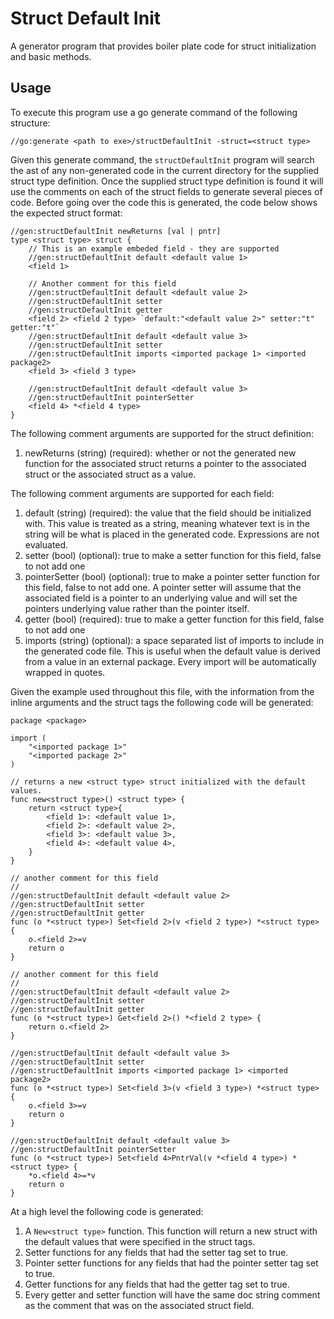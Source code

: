 # Struct Default Init

A generator program that provides boiler plate code for struct initialization
and basic methods.

## Usage

To execute this program use a go generate command of the following structure:

```
//go:generate <path to exe>/structDefaultInit -struct=<struct type>
```

Given this generate command, the ```structDefaultInit``` program will search the
ast of any non-generated code in the current directory for the supplied struct
type definition. Once the supplied struct type definition is found it will use
the comments on each of the struct fields to generate several pieces of code.
Before going over the code this is generated, the code below shows the expected
struct format:

```
//gen:structDefaultInit newReturns [val | pntr]
type <struct type> struct {
    // This is an example embeded field - they are supported
    //gen:structDefaultInit default <default value 1>
    <field 1>

    // Another comment for this field
    //gen:structDefaultInit default <default value 2>
    //gen:structDefaultInit setter
    //gen:structDefaultInit getter
    <field 2> <field 2 type> `default:"<default value 2>" setter:"t" getter:"t"`
    //gen:structDefaultInit default <default value 3>
    //gen:structDefaultInit setter
    //gen:structDefaultInit imports <imported package 1> <imported package2>
    <field 3> <field 3 type>

    //gen:structDefaultInit default <default value 3>
    //gen:structDefaultInit pointerSetter
    <field 4> *<field 4 type>
}
```

The following comment arguments are supported for the struct definition:

1. newReturns (string) (required): whether or not the generated new function for
the associated struct returns a pointer to the associated struct or the
associated struct as a value.

The following comment arguments are supported for each field:

1. default (string) (required): the value that the field should be initialized 
with. This value is treated as a string, meaning whatever text is in the string
will be what is placed in the generated code. Expressions are not evaluated.
1. setter (bool) (optional): true to make a setter function for this field,
false to not add one
1. pointerSetter (bool) (optional): true to make a pointer setter function for
this field, false to not add one. A pointer setter will assume that the
associated field is a pointer to an underlying value and will set the pointers
underlying value rather than the pointer itself.
1. getter (bool) (required): true to make a getter function for this field,
false to not add one
1. imports (string) (optional): a space separated list of imports to include in 
the generated code file. This is useful when the default value is derived from a
value in an external package. Every import will be automatically wrapped in
quotes.

Given the example used throughout this file, with the information from the 
inline arguments and the struct tags the following code will be generated:

```
package <package>

import (
    "<imported package 1>"
    "<imported package 2>"
)

// returns a new <struct type> struct initialized with the default values.
func new<struct type>() <struct type> {
    return <struct type>{
        <field 1>: <default value 1>,
        <field 2>: <default value 2>,
        <field 3>: <default value 3>,
        <field 4>: <default value 4>,
    }
}

// another comment for this field
//
//gen:structDefaultInit default <default value 2>
//gen:structDefaultInit setter
//gen:structDefaultInit getter
func (o *<struct type>) Set<field 2>(v <field 2 type>) *<struct type> {
    o.<field 2>=v
    return o
}

// another comment for this field
//
//gen:structDefaultInit default <default value 2>
//gen:structDefaultInit setter
//gen:structDefaultInit getter
func (o *<struct type>) Get<field 2>() *<field 2 type> {
    return o.<field 2>
}

//gen:structDefaultInit default <default value 3>
//gen:structDefaultInit setter
//gen:structDefaultInit imports <imported package 1> <imported package2>
func (o *<struct type>) Set<field 3>(v <field 3 type>) *<struct type> {
    o.<field 3>=v
    return o
}

//gen:structDefaultInit default <default value 3>
//gen:structDefaultInit pointerSetter
func (o *<struct type>) Set<field 4>PntrVal(v *<field 4 type>) *<struct type> {
    *o.<field 4>=*v
    return o
}
```

At a high level the following code is generated:

1. A ```New<struct type>``` function. This function will return a new struct
with the default values that were specified in the struct tags.
1. Setter functions for any fields that had the setter tag set to true.
1. Pointer setter functions for any fields that had the pointer setter tag set
to true.
1. Getter functions for any fields that had the getter tag set to true.
1. Every getter and setter function will have the same doc string comment as
the comment that was on the associated struct field.
